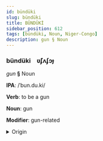 ```yaml
---
id: bündüki
slug: bündüki
title: BÜNDÜKİ
sidebar_position: 612
tags: [bündüki, Noun, Niger-Congo]
description: gun § Noun
---
```


### bündüki&emsp;<span kind="abugida">ʋ̃ʄʌʄɔɟ</span>

*gun* **§** Noun

**IPA**: /ˈbun.du.ki/

**Verb**: to be a gun

**Noun**: gun

**Modifier**: gun-related

<details>
    <summary>Origin</summary>
    Swahili bunduki /bʊn'du.ki/<br/>
    <em>Niger-Congo Language Family</em>
</details>